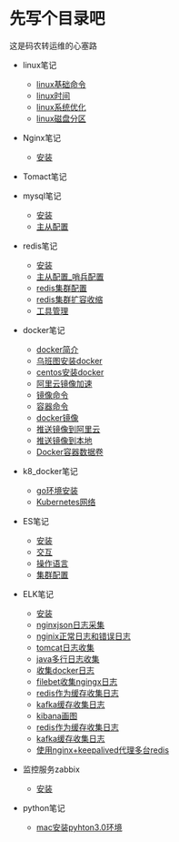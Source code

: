 # 先写个目录吧

这是码农转运维的心塞路

* linux笔记

  * [linux基础命令](linux/commond.md)
  * [linux时间](linux/time_synchronism.md)
  * [linux系统优化](linux/majorzation.md)
  * [linux磁盘分区](linux/Disk_partition.md)
* Nginx笔记

    * [安装](nginx/install.md)
* Tomact笔记
* mysql笔记
  * [安装](mysql/install.md)
  * [主从配置](mysql/MySQL_Replication.md)
* redis笔记
  * [安装](redis/安装.md)
  * [主从配置_哨兵配置](redis/主从配置_哨兵.md)
  * [redis集群配置](redis/集群.md)
  * [redis集群扩容收缩](redis/集群扩容收缩.md)
  * [工具管理](redis/工具管理.md)
* docker笔记

  * [docker简介](cloud_learn/docker_introduce.md)
  * [乌班图安装docker](cloud_learn/docker_install_on_ubuntu.md)
  * [centos安装docker](cloud_learn/docker_install_on_centos.md)
  * [阿里云镜像加速](cloud_learn/aliyun_images_speed_up.md)
  * [镜像命令](cloud_learn/docker_commond_images.md)
  * [容器命令](cloud_learn/docker_commond_containers.md)
  * [docker镜像](cloud_learn/docker_images.md)
  * [推送镜像到阿里云](cloud_learn/docker_push_aliyun.md)
  * [推送镜像到本地](cloud_learn/docker_push_local.md)
  * [Docker容器数据卷](cloud_learn/docker_valumes.md)
* k8_docker笔记
    * [go环境安装](cloud_learn/go_install.md)
    * [Kubernetes网络](cloud_learn/k8s/k8s_network.md)
* ES笔记
  * [安装](es/install.md)
  * [交互](es/head插件交互.md)
  * [操作语言](es/dml.md)
  * [集群配置](es/集群.md)
* ELK笔记
    * [安装](elk/安装.md)
    * [nginxjson日志采集](elk/nginx_log_json.md)
    * [nginix正常日志和错误日志](elk/nginx_success_error_log.md)
    * [tomcat日志收集](elk/tomcat_log_cat.md)
    * [java多行日志收集](elk/java_log.md)  
    * [收集docker日志](elk/docker_log.md)
    * [filebet收集ngingx日志](elk/filebeat_modules_get_ngingx_simple_log.md)
    * [redis作为缓存收集日志](elk/redis_cat_log.md)
    * [kafka缓存收集日志](elk/kafka缓存收集日志.md)
    * [kibana画图](elk/kibana_draw_dashboard.md)
    * [redis作为缓存收集日志](elk/redis_cat_log.md)
    * [kafka缓存收集日志](elk/kafka缓存收集日志.md)
    * [使用nginx+keepalived代理多台redis](elk/nginx_keepalived_redis.md)
* 监控服务zabbix

  * [安装](zabbix/install.md)
* python笔记
    * [mac安装pyhton3.0环境](python/mac_install_python3.md)
